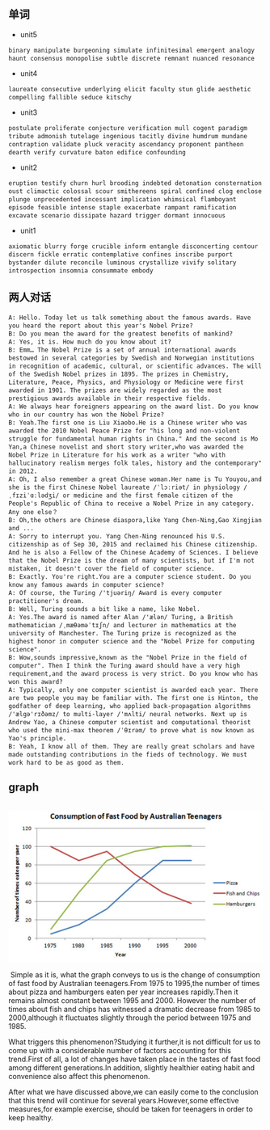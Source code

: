 ## 单词

- unit5

~~~
binary manipulate burgeoning simulate infinitesimal emergent analogy haunt consensus monopolise subtle discrete remnant nuanced resonance
~~~

- unit4

~~~
laureate consecutive underlying elicit faculty stun glide aesthetic compelling fallible seduce kitschy
~~~

- unit3

~~~
postulate proliferate conjecture verification mull cogent paradigm tribute admonish tutelage ingenious tacitly divine humdrum mundane contraption validate pluck veracity ascendancy proponent pantheon dearth verify curvature baton edifice confounding
~~~

- unit2

~~~
eruption testify churn hurl brooding indebted detonation consternation oust climactic colossal scour smithereens spiral confined clog enclose plunge unprecedented incessant implication whimsical flamboyant episode feasible intense staple exacerbate rampant ramification excavate scenario dissipate hazard trigger dormant innocuous
~~~

- unit1

~~~
axiomatic blurry forge crucible inform entangle disconcerting contour discern fickle erratic contemplative confines inscribe purport bystander dilute reconcile luminous crystallize vivify solitary introspection insomnia consummate embody
~~~

## 两人对话

~~~
A: Hello. Today let us talk something about the famous awards. Have you heard the report about this year's Nobel Prize?
B: Do you mean the award for the greatest benefits of mankind?
A: Yes, it is. How much do you know about it?
B: Emm… The Nobel Prize is a set of annual international awards bestowed in several categories by Swedish and Norwegian institutions in recognition of academic, cultural, or scientific advances. The will of the Swedish Nobel prizes in 1895. The prizes in Chemistry, Literature, Peace, Physics, and Physiology or Medicine were first awarded in 1901. The prizes are widely regarded as the most prestigious awards available in their respective fields.
A: We always hear foreigners appearing on the award list. Do you know who in our country has won the Nobel Prize?
B: Yeah.The first one is Liu Xiaobo.He is a Chinese writer who was awarded the 2010 Nobel Peace Prize for "his long and non-violent struggle for fundamental human rights in China." And the second is Mo Yan,a Chinese novelist and short story writer,who was awarded the Nobel Prize in Literature for his work as a writer "who with hallucinatory realism merges folk tales, history and the contemporary" in 2012.
A: Oh, I also remember a great Chinese woman.Her name is Tu Youyou,and she is the first Chinese Nobel laureate /ˈlɔːriət/ in physiology /ˌfɪziˈɑːlədʒi/ or medicine and the first female citizen of the People's Republic of China to receive a Nobel Prize in any category. Any one else？
B: Oh,the others are Chinese diaspora,like Yang Chen-Ning,Gao Xingjian and ...
A: Sorry to interrupt you. Yang Chen-Ning renounced his U.S. citizenship as of Sep 30, 2015 and reclaimed his Chinese citizenship. And he is also a Fellow of the Chinese Academy of Sciences. I believe that the Nobel Prize is the dream of many scientists, but if I'm not mistaken, it doesn't cover the field of computer science.
B: Exactly. You're right.You are a computer science student. Do you know any famous awards in computer science?
A: Of course, the Turing /'tjuəriŋ/ Award is every computer practitioner's dream.
B: Well, Turing sounds a bit like a name, like Nobel.
A: Yes.The award is named after Alan /'ælən/ Turing, a British mathematician /ˌmæθəməˈtɪʃn/ and lecturer in mathematics at the university of Manchester. The Turing prize is recognized as the highest honor in computer science and the "Nobel Prize for computing science".
B: Wow,sounds impressive,known as the "Nobel Prize in the field of computer". Then I think the Turing award should have a very high requirement,and the award process is very strict. Do you know who has won this award?
A: Typically, only one computer scientist is awarded each year. There are two people you may be familiar with. The first one is Hinton, the godfather of deep learning, who applied back-propagation algorithms /'ælgə'rɪðəmz/ to multi-layer /'mʌlti/ neural networks. Next up is Andrew Yao, a Chinese computer scientist and computational theorist who used the mini-max theorem /ˈθɪrəm/ to prove what is now known as Yao's principle.
B: Yeah, I know all of them. They are really great scholars and have made outstanding contributions in the fieds of technology. We must work hard to be as good as them.
~~~

## graph

​                       ![image-20191121231148664](img/image-20191121231148664.png)         

​     Simple as it is, what the graph conveys to us is the change of consumption of fast food by Australian teenagers.From 1975 to 1995,the number of times about pizza and hamburgers eaten per year increases rapidly.Then it remains almost constant between 1995 and 2000. However the number of times about fish and chips has witnessed a dramatic decrease from 1985 to 2000,although it fluctuates slightly through the period between 1975 and 1985.

   What triggers this phenomenon?Studying it further,it is not difficult for us to come up with a considerable number of factors accounting for this trend.First of all, a lot of changes have taken place in the tastes of fast food among different generations.In addition, slightly healthier eating habit and convenience also affect this phenomenon.

   After what we have discussed above,we can easily come to the conclusion that this trend will continue for several years.However,some effective measures,for example exercise, should be taken for teenagers in order to keep healthy. 